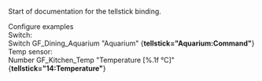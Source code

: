 Start of documentation for the tellstick binding.

Configure examples   
Switch:   
Switch	GF_Dining_Aquarium "Aquarium" <aquarium> {**tellstick="Aquarium:Command"**}
Temp sensor:   
Number	GF_Kitchen_Temp	"Temperature [%.1f °C]"	<temperature> {**tellstick="14:Temperature"**}